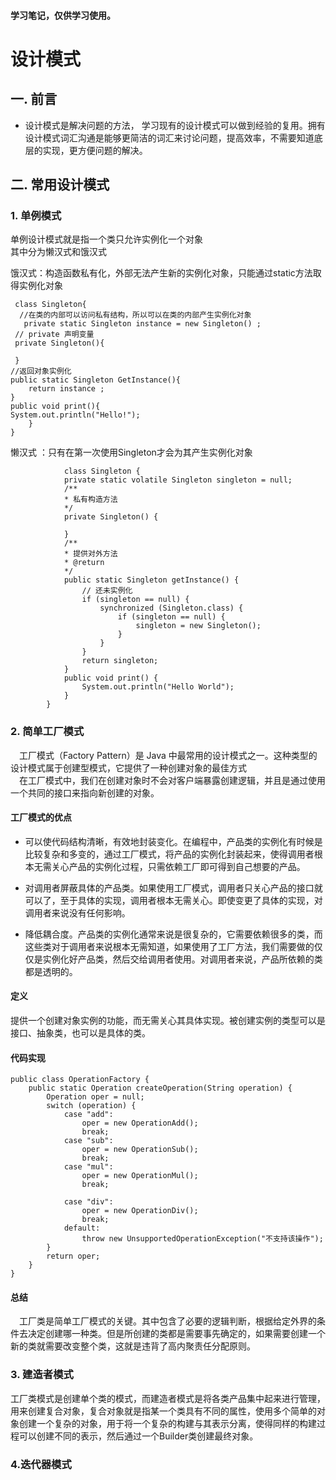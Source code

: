 #### 学习笔记，仅供学习使用。
# 设计模式  
## 一. 前言  
* 设计模式是解决问题的方法， 学习现有的设计模式可以做到经验的复用。拥有设计模式词汇沟通是能够更简洁的词汇来讨论问题，提高效率，不需要知道底层的实现，更方便问题的解决。  
  
## 二. 常用设计模式 
### 1. 单例模式  
单例设计模式就是指一个类只允许实例化一个对象  
其中分为懒汉式和饿汉式  

饿汉式：构造函数私有化，外部无法产生新的实例化对象，只能通过static方法取得实例化对象  
 
     class Singleton{
      //在类的内部可以访问私有结构，所以可以在类的内部产生实例化对象  
       private static Singleton instance = new Singleton() ;
     // private 声明变量
     private Singleton(){

     }
    //返回对象实例化
    public static Singleton GetInstance(){
        return instance ;
    }
    public void print(){
    System.out.println("Hello!");
        }
    }  

懒汉式 ：只有在第一次使用Singleton才会为其产生实例化对象   
```
            class Singleton {  
            private static volatile Singleton singleton = null;
            /**
            * 私有构造方法
            */
            private Singleton() {

            }
            /**
            * 提供对外方法
            * @return 
            */
            public static Singleton getInstance() {
                // 还未实例化
                if (singleton == null) {
                    synchronized (Singleton.class) {
                        if (singleton == null) {
                            singleton = new Singleton();
                        }
                    }
                }
                return singleton;
            }
            public void print() {
                System.out.println("Hello World");
            }
        } 
```

### 2. 简单工厂模式  
&emsp;工厂模式（Factory Pattern）是 Java 中最常用的设计模式之一。这种类型的设计模式属于创建型模式，它提供了一种创建对象的最佳方式  
&emsp;在工厂模式中，我们在创建对象时不会对客户端暴露创建逻辑，并且是通过使用一个共同的接口来指向新创建的对象。   
#### 工厂模式的优点  
* 可以使代码结构清晰，有效地封装变化。在编程中，产品类的实例化有时候是比较复杂和多变的，通过工厂模式，将产品的实例化封装起来，使得调用者根本无需关心产品的实例化过程，只需依赖工厂即可得到自己想要的产品。

* 对调用者屏蔽具体的产品类。如果使用工厂模式，调用者只关心产品的接口就可以了，至于具体的实现，调用者根本无需关心。即使变更了具体的实现，对调用者来说没有任何影响。

* 降低耦合度。产品类的实例化通常来说是很复杂的，它需要依赖很多的类，而这些类对于调用者来说根本无需知道，如果使用了工厂方法，我们需要做的仅仅是实例化好产品类，然后交给调用者使用。对调用者来说，产品所依赖的类都是透明的。
#### 定义 
提供一个创建对象实例的功能，而无需关心其具体实现。被创建实例的类型可以是接口、抽象类，也可以是具体的类。   
#### 代码实现  
    public class OperationFactory {
        public static Operation createOperation(String operation) {
            Operation oper = null;
            switch (operation) {
                case "add":
                    oper = new OperationAdd();
                    break;
                case "sub":
                    oper = new OperationSub();
                    break;
                case "mul":
                    oper = new OperationMul();
                    break;

                case "div":
                    oper = new OperationDiv();
                    break;
                default:
                    throw new UnsupportedOperationException("不支持该操作");
            }
            return oper;
        }
    }
#### 总结  
&emsp;工厂类是简单工厂模式的关键。其中包含了必要的逻辑判断，根据给定外界的条件去决定创建哪一种类。但是所创建的类都是需要事先确定的，如果需要创建一个新的类就需要改变整个类，这就是违背了高内聚责任分配原则。  

### 3. 建造者模式 
工厂类模式是创建单个类的模式，而建造者模式是将各类产品集中起来进行管理，用来创建复合对象，复合对象就是指某一个类具有不同的属性，使用多个简单的对象创建一个复杂的对象，用于将一个复杂的构建与其表示分离，使得同样的构建过程可以创建不同的表示，然后通过一个Builder类创建最终对象。  
### 4.迭代器模式  
